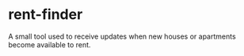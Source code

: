 # rent-finder
A small tool used to receive updates when new houses or apartments become available to rent.
